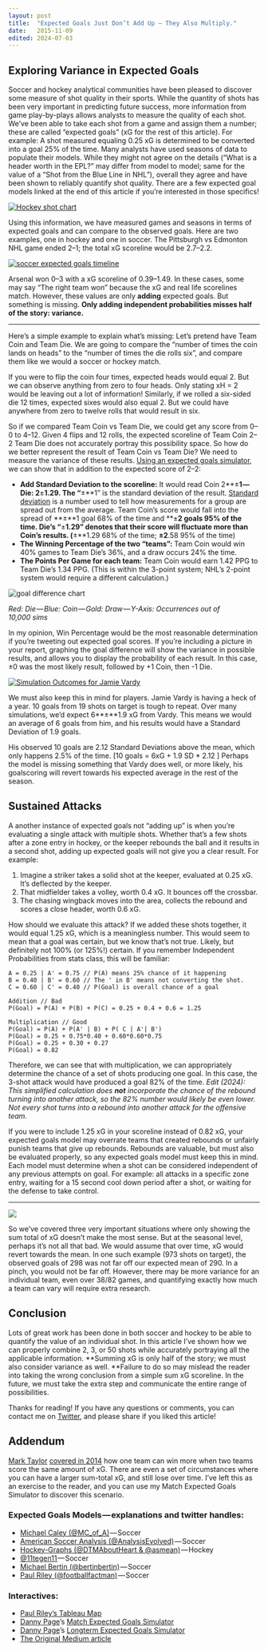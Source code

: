 ```yaml
---
layout:	post
title:	"Expected Goals Just Don’t Add Up — They Also Multiply."
date:	2015-11-09
edited: 2024-07-03
---
```


## Exploring Variance in Expected Goals

Soccer and hockey analytical communities have been pleased to discover some measure of shot quality in their sports. While the quantity of shots has been very important in predicting future success, more information from game play-by-plays allows analysts to measure the quality of each shot. We’ve been able to take each shot from a game and assign them a number; these are called “expected goals” (xG for the rest of this article). For example: A shot measured equaling 0.25 xG is determined to be converted into a goal 25% of the time. Many analysts have used seasons of data to populate their models. While they might not agree on the details (“What is a header worth in the EPL?” may differ from model to model; same for the value of a “Shot from the Blue Line in NHL”), overall they agree and have been shown to reliably quantify shot quality. There are a few expected goal models linked at the end of this article if you’re interested in those specifics!

[![Hockey shot chart](/views/assets/img/1*0Q5zOvfOGVZk5Exkb9ud4w.png)](https://twitter.com/DTMAboutHeart/)

Using this information, we have measured games and seasons in terms of expected goals and can compare to the observed goals. Here are two examples, one in hockey and one in soccer. The Pittsburgh vs Edmonton NHL game ended 2–1; the total xG scoreline would be 2.7–2.2.

[![soccer expected goals timeline](/views/assets/img/1*mG7dpVm7OMwCTKtTZ6QTmQ.jpeg)](https://twitter.com/11tegen11/status/660510093365129216)

Arsenal won 0–3 with a xG scoreline of 0.39–1.49. In these cases, some may say “The right team won” because the xG and real life scorelines match. However, these values are only **adding** expected goals. But something is missing. **Only adding independent probabilities misses half of the story: variance.**

---

Here’s a simple example to explain what’s missing: Let’s pretend have Team Coin and Team Die. We are going to compare the “number of times the coin lands on heads” to the “number of times the die rolls six”, and compare them like we would a soccer or hockey match.

If you were to flip the coin four times, expected heads would equal 2. But we can observe anything from zero to four heads. Only stating xH = 2 would be leaving out a lot of information! Similarly, if we rolled a six-sided die 12 times, expected sixes would also equal 2. But we could have anywhere from zero to twelve rolls that would result in six.

So if we compared Team Coin vs Team Die, we could get any score from 0–0 to 4–12. Given 4 flips and 12 rolls, the expected scoreline of Team Coin 2–2 Team Die does not accurately portray this possibility space. So how do we better represent the result of Team Coin vs Team Die? We need to measure the variance of these results. [Using an expected goals simulator](http://dannypage.github.io/expected_goals.html?teamAShots=0.5,0.5,0.5,0.5&teamBShots=0.1666,0.1666,0.1666,0.1666,0.1666,0.1666,0.1666,0.1666,0.1666,0.1666,0.1666,0.1666), we can show that in addition to the expected score of 2–2:

* **Add Standard Deviation to the scoreline:** It would read Coin 2**±**1 — Die: 2**±**1.29. The “**±**1” is the standard deviation of the result. [Standard deviation](https://simple.wikipedia.org/wiki/Standard_deviation) is a number used to tell how measurements for a group are spread out from the average. Team Coin’s score would fall into the spread of **±**1 goal 68% of the time and **±**2 goals 95% of the time. Die’s “**±**1.29” denotes that their score will fluctuate more than Coin’s results. (**±**1.29 68% of the time; **±2**.58 95% of the time)
* **The Winning Percentage of the two “teams”:** Team Coin would win 40% games to Team Die’s 36%, and a draw occurs 24% the time.
* **The Points Per Game for each team:** Team Coin would earn 1.42 PPG to Team Die’s 1.34 PPG. (This is within the 3-point system; NHL’s 2-point system would require a different calculation.)

![goal difference chart](/views/assets/img/1*lBNXJKdU4Wpu1t5prPWxTA.png)

*Red: Die — Blue: Coin — Gold: Draw — Y-Axis: Occurrences out of 10,000 sims*

In my opinion, Win Percentage would be the most reasonable determination if you’re tweeting out expected goal scores. If you’re including a picture in your report, graphing the goal difference will show the variance in possible results, and allows you to display the probability of each result. In this case, ±0 was the most likely result, followed by +1 Coin, then -1 Die.

[![Simulation Outcomes for Jamie Vardy](/views/assets/img/1*-gkW5kFmkWus_t9igHm7xw.png)](http://dannypage.github.io/expected\_season\_goals.html?name=Jamie%20Vardy&chances=0.1872,%200.3436,%200.3436,%200.3436,%200.7646,%200.4911,%200.4903,%200.4911,%200.3591,%200.3394,%200.3394,%200.25,%200.25,%200.1977,%200.3,%200.1,%200.1679,%200.1299,%200.1081&goals=10)


We must also keep this in mind for players. Jamie Vardy is having a heck of a year. 10 goals from 19 shots on target is tough to repeat. Over many simulations, we’d expect 6**±**1.9 xG from Vardy. This means we would an average of 6 goals from him, and his results would have a Standard Deviation of 1.9 goals.

His observed 10 goals are 2.12 Standard Deviations above the mean, which only happens 2.5% of the time. [10 goals = 6xG + 1.9 SD * 2.12 ] Perhaps the model is missing something that Vardy does well, or more likely, his goalscoring will revert towards his expected average in the rest of the season.

## Sustained Attacks

A another instance of expected goals not “adding up” is when you’re evaluating a single attack with multiple shots. Whether that’s a few shots after a zone entry in hockey, or the keeper rebounds the ball and it results in a second shot, adding up expected goals will not give you a clear result. For example:

1. Imagine a striker takes a solid shot at the keeper, evaluated at 0.25 xG. It’s deflected by the keeper.
2. That midfielder takes a volley, worth 0.4 xG. It bounces off the crossbar.
3. The chasing wingback moves into the area, collects the rebound and scores a close header, worth 0.6 xG.

How should we evaluate this attack? If we added these shots together, it would equal 1.25 xG, which is a meaningless number. This would seem to mean that a goal was certain, but we know that’s not true. Likely, but definitely not 100% (or 125%!) certain. If you remember Independent Probabilities from stats class, this will be familiar:

```
A = 0.25 | A' = 0.75 // P(A) means 25% chance of it happening  
B = 0.40 | B' = 0.60 // The ' in B' means not converting the shot.  
C = 0.60 | C' = 0.40 // P(Goal) is overall chance of a goal 

Addition // Bad  
P(Goal) = P(A) + P(B) + P(C) = 0.25 + 0.4 + 0.6 = 1.25 

Multiplication // Good  
P(Goal) = P(A) + P(A' | B) + P( C | A'| B')  
P(Goal) = 0.25 + 0.75*0.40 + 0.60*0.60*0.75  
P(Goal) = 0.25 + 0.30 + 0.27   
P(Goal) = 0.82
```

Therefore, we can see that with multiplication, we can appropriately determine the chance of a set of shots producing one goal. In this case, the 3-shot attack would have produced a goal 82% of the time. *Edit (2024): This simplified calculation does **not** incorporate the chance of the rebound turning into another attack, so the 82% number would likely be even lower. Not every shot turns into a rebound into another attack for the offensive team.*

If you were to include 1.25 xG in your scoreline instead of 0.82 xG, your expected goals model may overrate teams that created rebounds or unfairly punish teams that give up rebounds. Rebounds are valuable, but must also be evaluated properly, so any expected goals model must keep this in mind. Each model must determine when a shot can be considered independent of any previous attempts on goal. For example: all attacks in a specific zone entry, waiting for a 15 second cool down period after a shot, or waiting for the defense to take control.

---

![](/views/assets/img/1*7Ku3Ep6RAE8lK620hECFBw.png)

So we’ve covered three very important situations where only showing the sum total of xG doesn’t make the most sense. But at the seasonal level, perhaps it’s not all that bad. We would assume that over time, xG would revert towards the mean. In one such example (973 shots on target), the observed goals of 298 was not far off our expected mean of 290. In a pinch, you would not be far off. However, there may be more variance for an individual team, even over 38/82 games, and quantifying exactly how much a team can vary will require extra research.

## Conclusion

Lots of great work has been done in both soccer and hockey to be able to quantify the value of an individual shot. In this article I’ve shown how we can properly combine 2, 3, or 50 shots while accurately portraying all the applicable information. **Summing xG is only half of the story; we must also consider variance as well. **Failure to do so may mislead the reader into taking the wrong conclusion from a simple sum xG scoreline. In the future, we must take the extra step and communicate the entire range of possibilities.

Thanks for reading! If you have any questions or comments, you can contact me on [Twitter](https://twitter.com/dannypage), and please share if you liked this article!

## Addendum

[Mark Taylor](https://twitter.com/MarkTaylor0) [covered in 2014](http://thepowerofgoals.blogspot.com/2014/02/twelve-shots-good-two-shots-better.html) how one team can win more when two teams score the same amount of xG. There are even a set of circumstances where you can have a larger sum-total xG, and still lose over time. I’ve left this as an exercise to the reader, and you can use my Match Expected Goals Simulator to discover this scenario.

### Expected Goals Models — explanations and twitter handles:

* [Michael Caley (@MC\_of\_A)](http://cartilagefreecaptain.sbnation.com/2015/10/19/9295905/premier-league-projections-and-new-expected-goals) — Soccer
* [American Soccer Analysis (@AnalysisEvolved)](http://www.americansocceranalysis.com/explanation/) — Soccer
* [Hockey-Graphs (@DTMAboutHeart & @asmean)](http://hockey-graphs.com/2015/10/01/expected-goals-are-a-better-predictor-of-future-scoring-than-corsi-goals/) — Hockey
* [@11tegen11 ](http://11tegen11.net/2015/08/14/a-close-look-at-my-new-expected-goals-model/)— Soccer
* [Michael Bertin (@bertinbertin)](http://www.michaelbertin.com/the-third-to-last-thing-ill-ever-write-about-expected-goals/) — Soccer
* [Paul Riley (@footballfactman)](https://differentgame.wordpress.com/2014/05/19/a-shooting-model-an-expglanation-and-application/) — Soccer

### Interactives:

* [Paul Riley’s Tableau Map](https://public.tableau.com/profile/paul.riley#!/vizhome/PremierLeague201516xGMap/PremierLeague201516ShotonTargetxGDashboard)
* [Danny Page](https://medium.com/u/43ec7960ce0d)’s [Match Expected Goals Simulator](http://dannypage.github.io/expected_goals.html)
* [Danny Page](https://medium.com/u/43ec7960ce0d)’s [Longterm Expected Goals Simulator](http://dannypage.github.io/expected_season_goals.html)
* [The Original Medium article](https://medium.com/@dannypage/expected-goals-just-don-t-add-up-they-also-multiply-1dfd9b52c7d0)
  